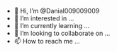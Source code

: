 - 👋 Hi, I’m @Danial009009009
- 👀 I’m interested in ...
- 🌱 I’m currently learning ...
- 💞️ I’m looking to collaborate on ...
- 📫 How to reach me ...

<!---
Danial009009009/Danial009009009 is a ✨ special ✨ repository because its `README.md` (this file) appears on your GitHub profile.
You can click the Preview link to take a look at your changes.
--->
